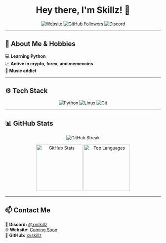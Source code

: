 <h1 align="center">Hey there, I'm Skillz! 👋</h1>

<p align="center">
  <a href="https://xvskillz.???">
    <img src="https://img.shields.io/badge/Website-Coming%20Soon-ff69b4?style=for-the-badge&logo=google-chrome" alt="Website" />
  </a>
  <a href="https://github.com/xvskillz?tab=followers">
    <img src="https://img.shields.io/github/followers/xvskillz?style=for-the-badge&logo=github" alt="GitHub Followers" />
  </a>
  <a href="https://discord.com/users/640181609693184000">
    <img src="https://img.shields.io/badge/Discord-%40xvskillz-5865F2?style=for-the-badge&logo=discord" alt="Discord" />
  </a>
</p>

---

## 🚀 About Me & Hobbies

💻 **Learning Python**  
📈 **Active in crypto, forex, and memecoins**  
🎵 **Music addict**  

---

## ⚙️ Tech Stack

<p align="center">
  <img src="https://img.shields.io/badge/Python-3776AB?style=for-the-badge&logo=python&logoColor=white" alt="Python" />
  <img src="https://img.shields.io/badge/Linux-FCC624?style=for-the-badge&logo=linux&logoColor=black" alt="Linux" />
  <img src="https://img.shields.io/badge/Git-F05032?style=for-the-badge&logo=git&logoColor=white" alt="Git" />
</p>

---

## 📊 GitHub Stats

<p align="center">
  <img src="https://streak-stats.demolab.com/?user=xvskillz&theme=tokyonight&hide_border=true" alt="GitHub Streak" />
</p>

<p align="center">
  <img src="https://github-readme-stats.vercel.app/api?username=xvskillz&show_icons=true&theme=tokyonight&hide_border=true" height="150" alt="GitHub Stats" />
  <img src="https://github-readme-stats.vercel.app/api/top-langs/?username=xvskillz&layout=compact&theme=tokyonight&hide_border=true" height="150" alt="Top Languages" />
</p>

---

## 📫 Contact Me

📩 **Discord:** [@xvskillz](https://discord.com/users/640181609693184000)  
🌐 **Website:** [Coming Soon](https://xvskillz.???)  
🐙 **GitHub:** [xvskillz](https://github.com/xvskillz)  
